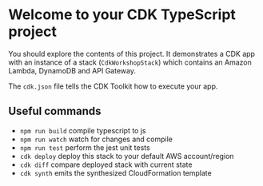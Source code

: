 # Welcome to your CDK TypeScript project

You should explore the contents of this project. It demonstrates a CDK app with an instance of a stack (`CdkWorkshopStack`)
which contains an Amazon Lambda, DynamoDB and API Gateway.

The `cdk.json` file tells the CDK Toolkit how to execute your app.

## Useful commands

* `npm run build`   compile typescript to js
* `npm run watch`   watch for changes and compile
* `npm run test`    perform the jest unit tests
* `cdk deploy`      deploy this stack to your default AWS account/region
* `cdk diff`        compare deployed stack with current state
* `cdk synth`       emits the synthesized CloudFormation template
